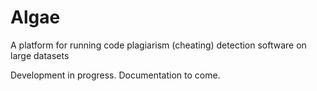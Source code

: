 # Algae

A platform for running code plagiarism (cheating) detection software on large datasets

Development in progress. Documentation to come.
